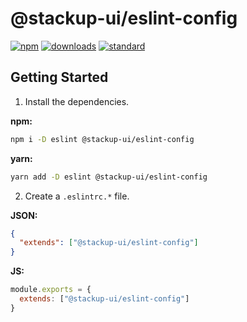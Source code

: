 # @stackup-ui/eslint-config

[![npm][npm-image]][npm-url]
[![downloads][downloads-image]][downloads-url]
[![standard][standard-image]][standard-url]

[npm-image]: https://img.shields.io/npm/v/@stackup-ui/eslint-config/latest.svg
[npm-url]: https://www.npmjs.com/package/@stackup-ui/eslint-config
[downloads-image]: https://img.shields.io/npm/dm/@stackup-ui/eslint-config
[downloads-url]: https://npmjs.org/package/@stackup-ui/eslint-config
[standard-image]: https://img.shields.io/badge/code_style-standard-brightgreen.svg
[standard-url]: https://standardjs.com

## Getting Started

1. Install the dependencies.

**npm:**

```bash
npm i -D eslint @stackup-ui/eslint-config
```

**yarn:**

```bash
yarn add -D eslint @stackup-ui/eslint-config
```

2. Create a `.eslintrc.*` file.

**JSON:**

```json
{
  "extends": ["@stackup-ui/eslint-config"]
}
```

**JS:**

```js
module.exports = {
  extends: ["@stackup-ui/eslint-config"]
}
```
